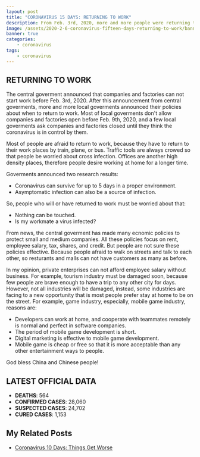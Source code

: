```yaml
---
layout: post
title: "CORONAVIRUS 15 DAYS: RETURNING TO WORK"
description: From Feb. 3rd, 2020, more and more people were returning to work from their hometowns. But it doesn't mean that coronavirus has passed. The Chinese ecnomic is facing a huge challenge that it was never seen.
image: /assets/2020-2-6-coronavirus-fifteen-days-returning-to-work/banner.jpg
banner: true
categories:
    - coronavirus
tags:
    - coronavirus
---
```


## RETURNING TO WORK

The central goverment announced that companies and factories can not start work before Feb. 3rd, 2020. After this announcement from central goverments, more and more local goverments announced their policies about when to return to work. Most of local goverments don't allow companies and factories open before Feb. 9th, 2020, and a few local goverments ask companies and factories closed until they think the coronavirus is in control by them.

Most of people are afraid to return to work, because they have to return to their work places by train, plane, or bus. Traffic tools are always crowed so that people be worried about cross infection. Offices are another high density places, therefore people desire working at home for a longer time.

Goverments announced two research results:

* Coronavirus can survive for up to 5 days in a proper environment.
* Asymptomatic infection can also be a source of infection.

So, people who will or have returned to work must be worried about that:

* Nothing can be touched.
* Is my workmate a virus infected?

From news, the central goverment has made many ecnomic policies to protect small and medium companies. All these policies focus on rent, employee salary, tax, shares, and credit. But people are not sure these policies effective. Because people afraid to walk on streets and talk to each other, so resturants and malls can not have customers as many as before.

In my opinion, private enterprises can not afford employee salary without business. For example, tourism industry must be damaged soon, because few people are brave enough to have a trip to any other city for days. However, not all industries will be damaged, instead, some industries are facing to a new opportunity that is most people prefer stay at home to be on the street. For example, game industry, especially, mobile game industry, reasons are:

* Developers can work at home, and cooperate with teammates remotely is normal and perfect in software companies.
* The period of mobile game development is short.
* Digital marketing is effective to mobile game development.
* Mobile game is cheap or free so that it is more acceptable than any other entertainment ways to people.

God bless China and Chinese people!

## LATEST OFFICIAL DATA

* **DEATHS**: 564
* **CONFIRMED CASES**: 28,060
* **SUSPECTED CASES**: 24,702
* **CURED CASES**: 1,153

## My Related Posts

* [Coronavirus 10 Days: Things Get Worse](/coronavirus/2020-1-30-coronavirus-ten-days-things-get-worse.md)
